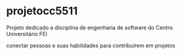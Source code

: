 # projetocc5511

Projeto dedicado a disciplina de engenharia de software do Centro Universitário FEI

conectar pessoas e suas habilidades para contribuírem em projetos